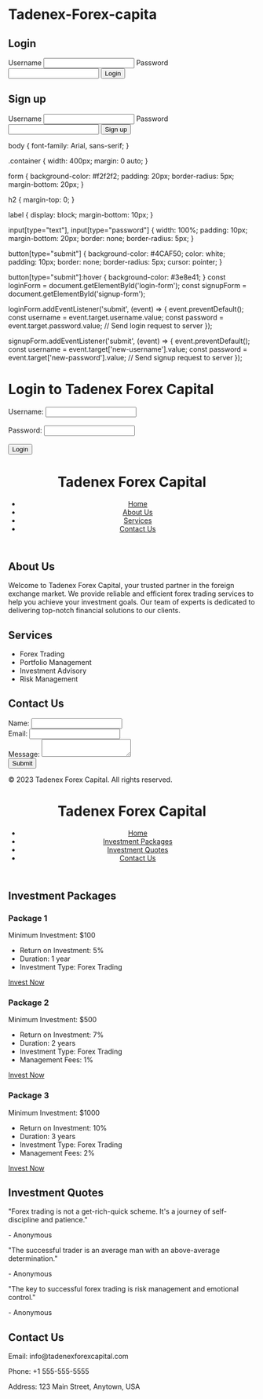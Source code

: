 # Tadenex-Forex-capita
<!DOCTYPE html>
<html>
  <head>
    <title>Tadenex Forex Capital>
<!DOCTYPE html>
<html>
<head>
	<meta charset="UTF-8">
	<title>Login Page</title>
	<link rel="stylesheet" href="style.css">
</head>
<body>
	<div class="container">
		<form id="login-form">
			<h2>Login</h2>
			<label for="username">Username</label>
			<input type="text" id="username" name="username" required>
			<label for="password">Password</label>
			<input type="password" id="password" name="password" required>
			<button type="submit">Login</button>
		</form>
		<form id="signup-form">
			<h2>Sign up</h2>
			<label for="new-username">Username</label>
			<input type="text" id="new-username" name="new-username" required>
			<label for="new-password">Password</label>
			<input type="password" id="new-password" name="new-password" required>
			<button type="submit">Sign up</button>
		</form>
	</div>
	<script src="script.js"></script>
</body>
</html>
body {
	font-family: Arial, sans-serif;
}

.container {
	width: 400px;
	margin: 0 auto;
}

form {
	background-color: #f2f2f2;
	padding: 20px;
	border-radius: 5px;
	margin-bottom: 20px;
}

h2 {
	margin-top: 0;
}

label {
	display: block;
	margin-bottom: 10px;
}

input[type="text"],
input[type="password"] {
	width: 100%;
	padding: 10px;
	margin-bottom: 20px;
	border: none;
	border-radius: 5px;
}

button[type="submit"] {
	background-color: #4CAF50;
	color: white;
	padding: 10px;
	border: none;
	border-radius: 5px;
	cursor: pointer;
}

button[type="submit"]:hover {
	background-color: #3e8e41;
}
const loginForm = document.getElementById('login-form');
const signupForm = document.getElementById('signup-form');

loginForm.addEventListener('submit', (event) => {
	event.preventDefault();
	const username = event.target.username.value;
	const password = event.target.password.value;
	// Send login request to server
});

signupForm.addEventListener('submit', (event) => {
	event.preventDefault();
	const username = event.target['new-username'].value;
	const password = event.target['new-password'].value;
	// Send signup request to server
});

<!DOCTYPE html>
<html>
  <head>
    <title>Tadenex Forex Capital - Login</title>
    <meta charset="UTF-8">
    <meta name="viewport" content="width=device-width, initial-scale=1.0">
  </head>
  <body>
    <h1>Login to Tadenex Forex Capital</h1>
    <?php if (isset($error_message)): ?>
      <p><?php echo $error_message; ?></p>
    <?php endif; ?>
    <form action="login.php" method="POST">
      <label for="username">Username:</label>
      <input type="text" id="username" name="username" required><br><br>
      <label for="password">Password:</label>
      <input type="password" id="password" name="password" required><br><br>
      <input type="submit" value="Login">
    </form>
  </body>
</html>
<!DOCTYPE html>
<html>
  <head>
    <title>Tadenex Forex Capital</title>
  </head>
  <body>
    <header>
      <h1>Tadenex Forex Capital</h1>
      <nav>
        <ul>
          <li><a href="#">Home</a></li>
          <li><a href="#">About Us</a></li>
          <li><a href="#">Services</a></li>
          <li><a href="#">Contact Us</a></li>
        </ul>
      </nav>
    </header>
    <main>
      <section>
        <h2>About Us</h2>
        <p>Welcome to Tadenex Forex Capital, your trusted partner in the foreign exchange market. We provide reliable and efficient forex trading services to help you achieve your investment goals. Our team of experts is dedicated to delivering top-notch financial solutions to our clients.</p>
      </section>
      <section>
        <h2>Services</h2>
        <ul>
          <li>Forex Trading</li>
          <li>Portfolio Management</li>
          <li>Investment Advisory</li>
          <li>Risk Management</li>
        </ul>
      </section>
      <section>
        <h2>Contact Us</h2>
        <form>
          <label for="name">Name:</label>
          <input type="text" id="name" name="name"><br>
          <label for="email">Email:</label>
          <input type="email" id="email" name="email"><br>
          <label for="message">Message:</label>
          <textarea id="message" name="message"></textarea><br>
          <input type="submit" value="Submit">
        </form>
      </section>
    </main>
    <footer>
      <p>&copy; 2023 Tadenex Forex Capital. All rights reserved.</p>
    </footer>
  </body>
</html><!DOCTYPE html>
<html lang="en">
<head>
	<meta charset="UTF-8">
	<meta name="viewport" content="width=device-width, initial-scale=1.0">
	<title>Tadenex Forex Capital</title>
	<link rel="stylesheet" href="style.css">
</head>
<body>
	<header>
		<h1>Tadenex Forex Capital</h1>
		<nav>
			<ul>
				<li><a href="#">Home</a></li>
				<li><a href="#">Investment Packages</a></li>
				<li><a href="#">Investment Quotes</a></li>
				<li><a href="#">Contact Us</a></li>
			</ul>
		</nav>
	</header>
	<main>
		<section id="packages">
			<h2>Investment Packages</h2>
			<div class="package">
				<h3>Package 1</h3>
				<p>Minimum Investment: $100</p>
				<ul>
					<li>Return on Investment: 5%</li>
					<li>Duration: 1 year</li>
					<li>Investment Type: Forex Trading</li>
				</ul>
				<a href="#" class="btn">Invest Now</a>
			</div>
			<div class="package">
				<h3>Package 2</h3>
				<p>Minimum Investment: $500</p>
				<ul>
					<li>Return on Investment: 7%</li>
					<li>Duration: 2 years</li>
					<li>Investment Type: Forex Trading</li>
					<li>Management Fees: 1%</li>
				</ul>
				<a href="#" class="btn">Invest Now</a>
			</div>
			<div class="package">
				<h3>Package 3</h3>
				<p>Minimum Investment: $1000</p>
				<ul>
					<li>Return on Investment: 10%</li>
					<li>Duration: 3 years</li>
					<li>Investment Type: Forex Trading</li>
					<li>Management Fees: 2%</li>
				</ul>
				<a href="#" class="btn">Invest Now</a>
			</div>
		</section>
		<section id="quotes">
			<h2>Investment Quotes</h2>
			<div class="quote">
				<p>"Forex trading is not a get-rich-quick scheme. It's a journey of self-discipline and patience."</p>
				<p>- Anonymous</p>
			</div>
			<div class="quote">
				<p>"The successful trader is an average man with an above-average determination."</p>
				<p>- Anonymous</p>
			</div>
			<div class="quote">
				<p>"The key to successful forex trading is risk management and emotional control."</p>
				<p>- Anonymous</p>
			</div>
		</section>
	</main>
	<footer>
		<h2>Contact Us</h2>
		<p>Email: info@tadenexforexcapital.com</p>
		<p>Phone: +1 555-555-5555</p>
		<p>Address: 123 Main Street, Anytown, USA</p>
	</
